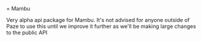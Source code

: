 = Mambu 

Very alpha api package for Mambu. It's not advised for anyone outside of 
Paze to use this until we improve it further as we'll be making large changes
to the public API
